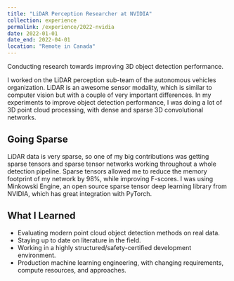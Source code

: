```yaml
---
title: "LiDAR Perception Researcher at NVIDIA"
collection: experience
permalink: /experience/2022-nvidia
date: 2022-01-01
date_end: 2022-04-01
location: "Remote in Canada"
---
```


Conducting research towards improving 3D object detection performance.

I worked on the LiDAR perception sub-team of the autonomous vehicles organization.
LiDAR is an awesome sensor modality, which is similar to computer vision but with a couple of very important differences.
In my experiments to improve object detection performance, I was doing a lot of 3D point cloud processing, with dense and sparse 3D convolutional networks.

## Going Sparse

LiDAR data is very sparse, so one of my big contributions was getting sparse tensors and sparse tensor networks working throughout a whole detection pipeline.
Sparse tensors allowed me to reduce the memory footprint of my network by 98%, while improving F-scores.
I was using Minkowski Engine, an open source sparse tensor deep learning library from NVIDIA, which has great integration with PyTorch.

## What I Learned

* Evaluating modern point cloud object detection methods on real data.
* Staying up to date on literature in the field.
* Working in a highly structured/safety-certified development environment.
* Production machine learning engineering, with changing requirements, compute resources, and approaches.
